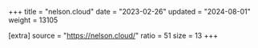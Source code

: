 +++
title = "nelson.cloud"
date = "2023-02-26"
updated = "2024-08-01"
weight = 13105

[extra]
source = "https://nelson.cloud/"
ratio = 51
size = 13
+++
